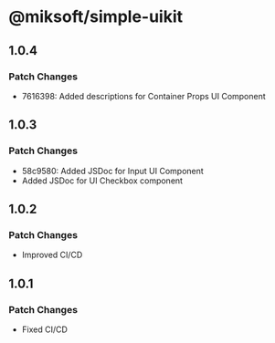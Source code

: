 # @miksoft/simple-uikit

## 1.0.4

### Patch Changes

-   7616398: Added descriptions for Container Props UI Component

## 1.0.3

### Patch Changes

-   58c9580: Added JSDoc for Input UI Component
-   Added JSDoc for UI Checkbox component

## 1.0.2

### Patch Changes

-   Improved CI/CD

## 1.0.1

### Patch Changes

-   Fixed CI/CD
